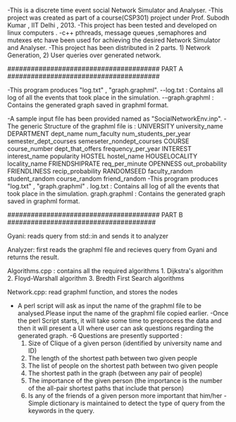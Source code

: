 -This is a discrete time event social Network Simulator and Analyser.
-This project was created as part of a course(CSP301) project under Prof. Subodh Kumar , IIT Delhi , 2013.
-This project has been tested and developed on linux computers .
-c++ pthreads, message queues ,semaphores and mutexes etc have been used for achieving the desired Network Simulator and Analyser. 
-This project has been distributed in 2 parts.
	1) Network Generation,
	2) User queries over generated network.

####################################### PART A #######################################

-This program produces "log.txt" , "graph.graphml".
	--log.txt : Contains all log of all the events that took place in the simulation.
	--graph.graphml : Contains the generated graph saved in graphml format.

-A sample input file has been provided named as "SocialNetworkEnv.inp".
-The generic Structure of the graphml file is :
	UNIVERSITY university_name
	DEPARTMENT dept_name num_faculty num_students_per_year semester_dept_courses
	semeseter_nondept_courses
	COURSE course_number dept_that_offers frequency_per_year
	INTEREST interest_name popularity
	HOSTEL hostel_name
	HOUSELOCALITY locality_name
	FRIENDSHIPRATE req_per_minute
	OPENNESS out_probability
	FRIENDLINESS recip_probability
	RANDOMSEED faculty_random student_random course_random friend_random
-This program produces "log.txt" , "graph.graphml" .
	log.txt : Contains all log of all the events that took place in the simulation.
	graph.graphml : Contains the generated graph saved in graphml format.

####################################### PART B ######################################

Gyani: reads query from std::in and sends it to analyzer

Analyzer: first reads the graphml file and recieves query from Gyani and returns the result.

Algorithms.cpp : contains all the required algorithms
					1. Dijkstra's algorithm
					2. Floyd-Warshall algorithm
					3. Bredth First Search algorithms

Network.cpp: read graphml function, and stores the nodes

- A perl script will ask as input the name of the graphml file to be analysed.Please input the name of the graphml file copied earlier.
-Once the perl Script starts, it will take some time to preprocess the data and then it will present a UI where user can 
	ask questions regarding the generated graph.
-6 Questions are presently supported :
	1. Size of Clique of a given person (identified by university name and ID)
	2. The length of the shortest path between two given people
	3. The list of people on the shortest path between two given people
	4. The shortest path in the graph (between any pair of people)
	5. The importance of the given person (the importance is the number of the all-pair shortest paths that include that person)
	6. Is any of the friends of a given person more important that him/her
-Simple dictionary is maintained to detect the type of query from the keywords in the query.
